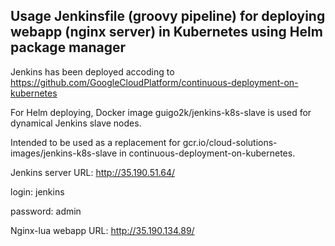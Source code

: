 ## Usage Jenkinsfile (groovy pipeline) for deploying webapp (nginx server) in Kubernetes using Helm package manager

Jenkins has been deployed accoding to https://github.com/GoogleCloudPlatform/continuous-deployment-on-kubernetes

For Helm deploying, Docker image guigo2k/jenkins-k8s-slave is used for dynamical Jenkins slave nodes.

Intended to be used as a replacement for gcr.io/cloud-solutions-images/jenkins-k8s-slave in continuous-deployment-on-kubernetes.

Jenkins server URL: http://35.190.51.64/

login: jenkins

password: admin

Nginx-lua webapp URL: http://35.190.134.89/
